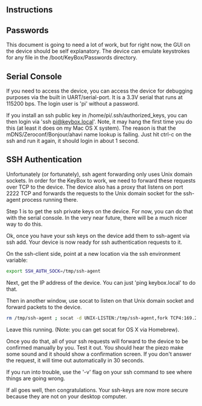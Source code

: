 
Instructions
------------

## Passwords

This document is going to need a lot of work, but for right now, the GUI on the device should be self explanatory.
The device can emulate keystrokes for any file in the /boot/KeyBox/Passwords directory.

## Serial Console

If you need to access the device, you can access the device for debugging purposes via the built in 
UART/serial-port. It is a 3.3V serial that runs at 115200 bps. The login user is 'pi' without a password.

If you install an ssh public key in /home/pi/.ssh/authorized_keys, you can then login via 'ssh pi@keybox.local'.
Note, it may hang the first time you do this (at least it does on my Mac OS X system). The reason is that the mDNS/Zeroconf/Bonjour/ahavi name lookup is failing. Just hit ctrl-c on the ssh and run it again, it should login in about 1 second.

## SSH Authentication

Unfortunately (or fortunately), ssh agent forwarding only uses Unix domain sockets. In order for the KeyBox to work,
we need to forward these requests over TCP to the device. The device also has a proxy that listens on port 2222 TCP
and forwards the requests to the Unix domain socket for the ssh-agent process running there.


Step 1 is to get the ssh private keys on the device. For now, you can do that with the serial console.
In the very near future, there will be a much nicer way to do this.

Ok, once you have your ssh keys on the device add them to ssh-agent via ssh add.
Your device is now ready for ssh authentication requests to it.


On the ssh-client side, point at a new location via the ssh environment variable:

```sh
export SSH_AUTH_SOCK=/tmp/ssh-agent
```

Next, get the IP address of the device. You can just 'ping keybox.local' to do that.

Then in another window, use socat to listen on that Unix domain socket and forward packets to the device.

```sh
rm /tmp/ssh-agent ; socat -d UNIX-LISTEN:/tmp/ssh-agent,fork TCP4:169.254.158.207:2222
```

Leave this running. (Note: you can get socat for OS X via Homebrew).


Once you do that, all of your ssh requests will forward to the device to be confirmed manually by you.
Test it out. You should hear the piezo make some sound and it should show a confirmation screen.
If you don't answer the request, it will time out automatically in 30 seconds.

If you run into trouble, use the '-v' flag on your ssh command to see where things are going wrong.


If all goes well, then congratulations. Your ssh-keys are now more secure because they are not on your desktop computer.




